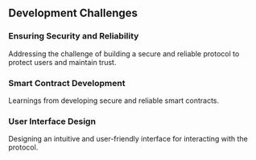 ## Development Challenges

### Ensuring Security and Reliability

Addressing the challenge of building a secure and reliable protocol to protect users and maintain trust.

### Smart Contract Development

Learnings from developing secure and reliable smart contracts.

### User Interface Design

Designing an intuitive and user-friendly interface for interacting with the protocol.
